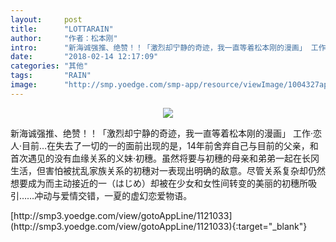 ```yaml
---
layout:     post
title:      "LOTTARAIN"
author:     "作者：松本刚"
intro:      "新海诚强推、绝赞！！「激烈却宁静的奇迹，我一直等着松本刚的漫画」 工作·恋人·目前…在失去了一切的一的面前出现的是，14年前舍弃自己与目前的父亲，和首次遇见的没有血缘关系的义妹·初穗。虽然将要与初穗的母亲和弟弟一起在长冈生活，但害怕被扰乱家族关系的初穗对一表现出明确的敌意。尽管关系复杂却仍然想要成为而主动接近的一（はじめ）却被在少女和女性间转变的美丽的初穗所吸引……冲动与爱情交错，一夏的虚幻恋爱物语。"
date:       "2018-02-14 12:17:09"
categories: "其他"
tags:       "RAIN"
image:      "http://smp.yoedge.com/smp-app/resource/viewImage/1004327appline.png"
---
```

<div style="text-align: center">
<p><img src="http://smp.yoedge.com/smp-app/resource/viewImage/1004327appline.png"/></p>
</div>
<p class="post-meta">
<span>新海诚强推、绝赞！！「激烈却宁静的奇迹，我一直等着松本刚的漫画」 工作·恋人·目前…在失去了一切的一的面前出现的是，14年前舍弃自己与目前的父亲，和首次遇见的没有血缘关系的义妹·初穗。虽然将要与初穗的母亲和弟弟一起在长冈生活，但害怕被扰乱家族关系的初穗对一表现出明确的敌意。尽管关系复杂却仍然想要成为而主动接近的一（はじめ）却被在少女和女性间转变的美丽的初穗所吸引……冲动与爱情交错，一夏的虚幻恋爱物语。</span>
</p>
[http://smp3.yoedge.com/view/gotoAppLine/1121033](http://smp3.yoedge.com/view/gotoAppLine/1121033){:target="_blank"}


